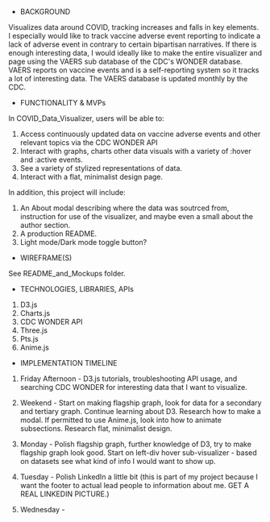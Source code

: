 - BACKGROUND

Visualizes data around COVID, tracking increases and falls in key elements. I especially would like to track vaccine adverse event reporting to indicate a lack of adverse event in contrary to certain bipartisan narratives. If there is enough interesting data, I would ideally like to make the entire visualizer and page using the VAERS sub database of the CDC's WONDER database. VAERS reports on vaccine events and is a self-reporting system so it tracks a lot of interesting data. The VAERS database is updated monthly by the CDC.


- FUNCTIONALITY & MVPs

In COVID_Data_Visualizer, users will be able to:

1) Access continuously updated data on vaccine adverse events and other relevant topics via the CDC WONDER API
2) Interact with graphs, charts other data visuals with a variety of :hover and :active events.
3) See a variety of stylized representations of data.
4) Interact with a flat, minimalist design page.

In addition, this project will include:

1) An About modal describing where the data was soutrced from, instruction for use of the visualizer, and maybe even a small about the author section.
2) A production README.
3) Light mode/Dark mode toggle button?

- WIREFRAME(S)

See README_and_Mockups folder.

- TECHNOLOGIES, LIBRARIES, APIs

1) D3.js
2) Charts.js
3) CDC WONDER API
4) Three.js
5) Pts.js
5) Anime.js

- IMPLEMENTATION TIMELINE

1) Friday Afternoon - D3.js tutorials, troubleshooting API usage, and searching CDC WONDER for interesting data that I want to visualize.

2) Weekend - Start on making flagship graph, look for data for a secondary and tertiary graph. Continue learning about D3. Research how to make a modal. If permitted to use Anime.js, look into how to animate subsections. Research flat, minimalist design.

3) Monday - Polish flagship graph, further knowledge of D3, try to make flagship graph look good. Start on left-div hover sub-visualizer - based on datasets see what kind of info I would want to show up.

4) Tuesday - Polish LinkedIn a little bit (this is part of my project because I want the footer to actual lead people to information about me. GET A REAL LINKEDIN PICTURE.)

5) Wednesday - 